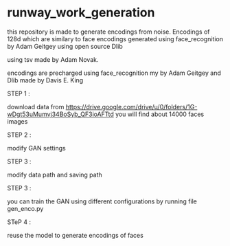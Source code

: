 
# runway_work_generation

this repository is made to generate encodings from noise. 
Encodings of 128d which are similary to face encodings generated using face_recognition by Adam Geitgey using open source Dlib



using tsv made by Adam Novak.


encodings are precharged using face_recognition my by Adam Geitgey and Dlib made by Davis E. King  


STEP 1 :

download data from https://drive.google.com/drive/u/0/folders/1G-wDgt53uMumvj34BoSyb_QF3ioAFTtd you will find about 14000 faces images


STEP 2 :

modify GAN settings 


STEP 3 :

modify data path and saving path


STEP 3 :

you can train the GAN using different configurations by running file gen_enco.py


STeP 4 :

reuse the model to generate encodings of faces 
